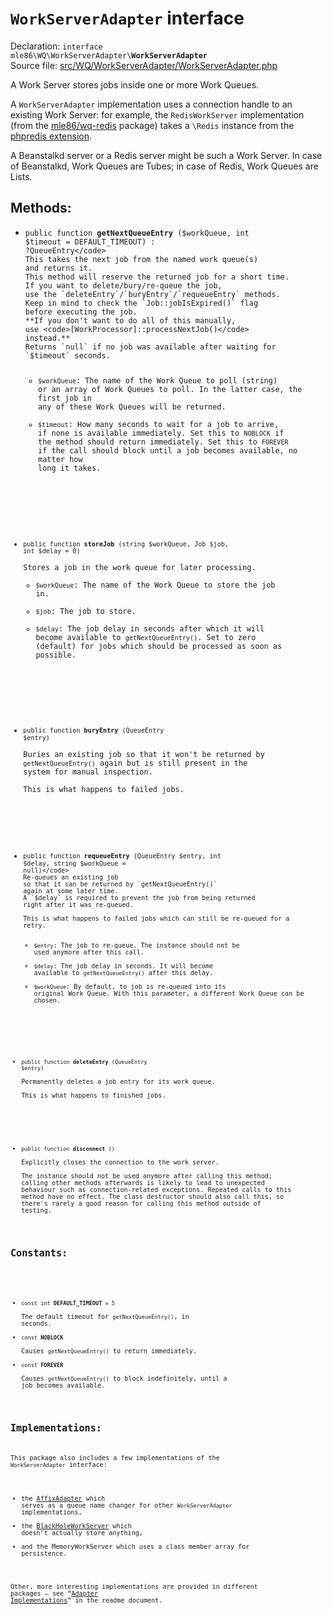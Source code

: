 # `WorkServerAdapter` interface

Declaration: <code>interface mle86\WQ\WorkServerAdapter\\<b>WorkServerAdapter</b></code>  
Source file: [src/WQ/WorkServerAdapter/WorkServerAdapter.php](/src/WQ/WorkServerAdapter/WorkServerAdapter.php)

A Work Server stores jobs inside one or more Work Queues.

A `WorkServerAdapter` implementation
uses a connection handle to an existing Work Server:
for example, the `RedisWorkServer` implementation
(from the [mle86/wq-redis](https://github.com/mle86/php-wq-redis) package)
takes a `\Redis` instance from the [phpredis extension](https://github.com/phpredis/phpredis).

A Beanstalkd server or a Redis server might be such a Work Server.
In case of Beanstalkd, Work Queues are Tubes;
in case of Redis, Work Queues are Lists.


## Methods:

<a name="getNextQueueEntry"></a>
* <code>public function <b>getNextQueueEntry</b> ($workQueue, int $timeout = DEFAULT_TIMEOUT) : ?QueueEntry</code>  
    This takes the next job from the named work queue(s)
    and returns it.  
    This method will reserve the returned job for a short time.
    If you want to delete/bury/re-queue the job,
    use the `deleteEntry`/`buryEntry`/`requeueEntry` methods.
    Keep in mind to check the `Job::jobIsExpired()` flag
    before executing the job.  
    **If you don't want to do all of this manually,
    use <code>[WorkProcessor]::processNextJob()</code> instead.**  
    Returns `null` if no job was available after waiting for `$timeout` seconds.
    * `$workQueue`: The name of the Work Queue to poll (string) or an array of Work Queues to poll.
      In the latter case, the first job in any of these Work Queues will be returned.
    * `$timeout`: How many seconds to wait for a job to arrive, if none is available immediately.
      Set this to `NOBLOCK` if the method should return immediately.
      Set this to `FOREVER` if the call should block until a job becomes available, no matter how long it takes.

<a name="storeJob"></a>
* <code>public function <b>storeJob</b> (string $workQueue, Job $job, int $delay = 0)</code>  
    Stores a job in the work queue for later processing.
    * `$workQueue`: The name of the Work Queue to store the job in.
    * `$job`: The job to store.
    * `$delay`:  The job delay in seconds after which it will become available to `getNextQueueEntry()`.
      Set to zero (default) for jobs which should be processed as soon as possible.

<a name="buryEntry"></a>
* <code>public function <b>buryEntry</b> (QueueEntry $entry)</code>  
    Buries an existing job
    so that it won't be returned by `getNextQueueEntry()` again
    but is still present in the system for manual inspection.  
    This is what happens to failed jobs.

<a name="requeueEntry"></a>
* <code>public function <b>requeueEntry</b> (QueueEntry $entry, int $delay, string $workQueue = null)</code>  
    Re-queues an existing job
    so that it can be returned by `getNextQueueEntry()`
    again at some later time.
    A `$delay` is required
    to prevent the job from being returned right after it was re-queued.  
    This is what happens to failed jobs which can still be re-queued for a retry.  
    * `$entry`: The job to re-queue. The instance should not be used anymore after this call.
    * `$delay`: The job delay in seconds. It will become available to `getNextQueueEntry()` after this delay.
    * `$workQueue`: By default, to job is re-queued into its original Work Queue.
      With this parameter, a different Work Queue can be chosen.

<a name="deleteEntry"></a>
* <code>public function <b>deleteEntry</b> (QueueEntry $entry)</code>  
    Permanently deletes a job entry for its work queue.  
    This is what happens to finished jobs.

<a name="disconnect"></a>
* <code>public function <b>disconnect</b> ()</code>  
    Explicitly closes the connection to the work server.  
    The instance should not be used anymore after calling this method;
    calling other methods afterwards is likely to lead to unexpected behaviour
    such as connection-related exceptions.
    Repeated calls to this method have no effect.
    The class destructor should also call this,
    so there's rarely a good reason for calling this method
    outside of testing.


## Constants:

<a name="DEFAULT_TIMEOUT"></a>
* <code>const int <b>DEFAULT_TIMEOUT</b> = 5</code>  
    The default timeout for `getNextQueueEntry()`, in seconds.
* <code>const <b>NOBLOCK</b></code>  
    Causes `getNextQueueEntry()` to return immediately.
* <code>const <b>FOREVER</b></code>  
    Causes `getNextQueueEntry()` to block indefinitely, until a job becomes available.


## Implementations:

This package also includes a few implementations of the `WorkServerAdapter` interface:

* the [AffixAdapter] which serves as a queue name changer for other `WorkServerAdapter` implementations,
* the [BlackHoleWorkServer] which doesn't actually store anything,
* and the MemoryWorkServer which uses a class member array for persistence.

Other, more interesting implementations
are provided in different packages –
see “[Adapter Implementations](../README.md#adapter-implementations)” in the readme document.

[WorkProcessor]: Ref_WorkProcessor_class.md
[BlackHoleWorkServer]: Ref_BlackHoleWorkServer_class.md
[AffixAdapter]: Ref_AffixAdapter_class.md
